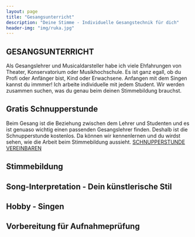 ```yaml
---
layout: page
title: "Gesangsunterricht"
description: "Deine Stimme - Individuelle Gesangstechnik für dich"
header-img: "img/ruka.jpg"
---
```


## GESANGSUNTERRICHT
Als Gesangslehrer und Musicaldarsteller habe ich viele Ehfahrungen von Theater, Konservatorium oder Musikhochschule. Es ist ganz egall, ob du Profi oder Anfänger bist, Kind oder Erwachsene. Anfangen mit dem Singen kannst du immmer! Ich arbeite individuelle mit jedem Student. Wir werden zusammen suchen, was du genau beim deinen Stimmebildung brauchst.  

## Gratis Schnupperstunde
Beim Gesang ist die Beziehung zwischen dem Lehrer und Studenten und es ist genuaso wichtig einen passenden Gesangslehrer finden. Deshalb ist die Schnupperstunde kostenlos. Da können wir kennenlernen und du wirdst sehen, wie die Arbeit beim Stimmebildung aussieht. [SCHNUPPERSTUNDE VEREINBAREN ](http://gesangscoaching.at/contact/)

## Stimmebildung

## Song-Interpretation - Dein künstlerische Stil

## Hobby - Singen

## 

## Vorbereitung für Aufnahmeprüfung 





	
